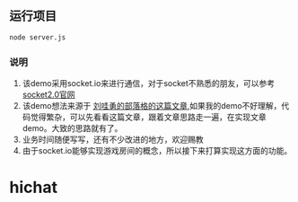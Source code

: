 ## 运行项目
```bash
node server.js
```

### 说明
1. 该demo采用socket.io来进行通信，对于socket不熟悉的朋友，可以参考[socket2.0官网](https://socket.io/)
2. 该demo想法来源于 [刘哇勇的部落格的这篇文章](http://www.cnblogs.com/Wayou/p/hichat_built_with_nodejs_socket.html#home),如果我的demo不好理解，代码觉得繁杂，可以先看看这篇文章，跟着文章思路走一遍，在实现文章demo。大致的思路就有了。
3. 业务时间随便写写，还有不少改进的地方，欢迎赐教
4. 由于socket.io能够实现游戏房间的概念，所以接下来打算实现这方面的功能。
# hichat
